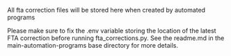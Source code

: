 All fta correction files will be stored here when created by automated programs

Please make sure to fix the .env variable storing the location of the latest FTA correction before running fta_corrections.py. See the readme.md in the main-automation-programs base directory for more details.